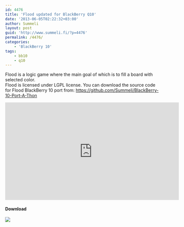 ```yaml
---
id: 4476
title: 'Flood updated for BlackBerry Q10'
date: '2013-06-05T02:22:32+03:00'
author: Summeli
layout: post
guid: 'http://www.summeli.fi/?p=4476'
permalink: /4476/
categories:
    - 'BlackBerry 10'
tags:
    - bb10
    - q10
---
```


Flood is a logic game where the main goal of which is to fill a board with selected color.  
Flood is licensed under LGPL license. You can download the source code for Flood BlackBerry 10 port from: <https://github.com/Summeli/BlackBerry-10-Port-A-Thon>  
<iframe allowfullscreen="allowfullscreen" frameborder="0" height="315" loading="lazy" src="https://www.youtube.com/embed/AYTqA48vd4w" width="560"></iframe>

#### Download

[![](http://www.summeli.com/wp-content/uploads/2013/02/BB-World_Get-It_BLK-Box-300x103.png)](http://appworld.blackberry.com/webstore/content/20079331)